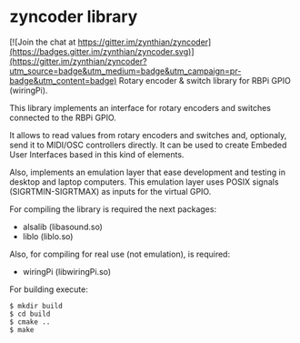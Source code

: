 # zyncoder library

[![Join the chat at https://gitter.im/zynthian/zyncoder](https://badges.gitter.im/zynthian/zyncoder.svg)](https://gitter.im/zynthian/zyncoder?utm_source=badge&utm_medium=badge&utm_campaign=pr-badge&utm_content=badge)
Rotary encoder &amp; switch library for RBPi GPIO (wiringPi). 

This library implements an interface for rotary encoders and switches connected to the RBPi GPIO.

It allows to read values from rotary encoders and switches and, optionaly, send it to MIDI/OSC controllers directly.
It can be used to create Embeded User Interfaces based in this kind of elements.

Also, implements an emulation layer that ease development and testing in desktop and laptop computers.
This emulation layer uses POSIX signals (SIGRTMIN-SIGRTMAX) as inputs for the virtual GPIO.

For compiling the library is required the next packages:

* alsalib (libasound.so)
* liblo (liblo.so)

Also, for compiling for real use (not emulation), is required:

* wiringPi (libwiringPi.so)

For building execute:
```
$ mkdir build
$ cd build
$ cmake ..
$ make
```
